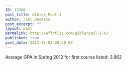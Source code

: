 ```yaml
---
ID: 12200
post_title: Gibler,Paul J
author: Joel DesArmo
post_excerpt: ""
layout: post
permalink: http://effrtlss.com/giblerpaul-j-6/
published: true
post_date: 2012-11-02 20:50:08
---
```

<p>Average GPA in Spring 2012 for first course listed: 3.862</p>